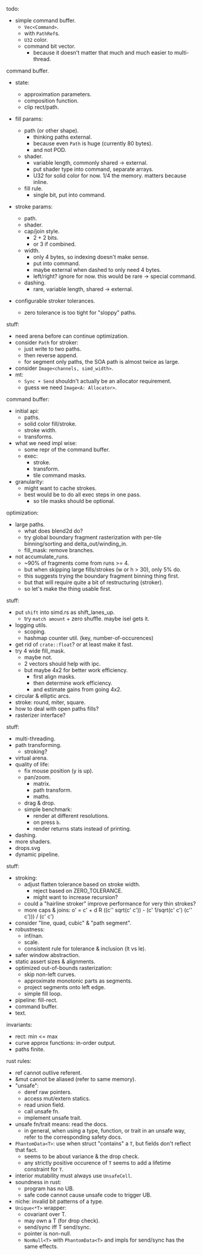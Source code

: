 todo:
- simple command buffer.
    - `Vec<Command>`.
    - with `PathRef`s.
    - `U32` color.
    - command bit vector.
        - because it doesn't matter that much and much easier to multi-thread.

command buffer.
- state:
    - approximation parameters.
    - composition function.
    - clip rect/path.
- fill params:
    - path (or other shape).
        - thinking paths external.
        - because even `Path` is huge (currently 80 bytes).
        - and not POD.
    - shader.
        - variable length, commonly shared -> external.
        - put shader type into command, separate arrays.
        - U32 for solid color for now. 1/4 the memory. matters because inline.
    - fill rule.
        - single bit, put into command.
- stroke params:
    - path.
    - shader.
    - cap/join style.
        - 2 + 2 bits.
        - or 3 if combined.
    - width.
        - only 4 bytes, so indexing doesn't make sense.
        - put into command.
        - maybe external when dashed to only need 4 bytes.
        - left/right? ignore for now. this would be rare -> special command.
    - dashing.
        - rare, variable length, shared -> external.

- configurable stroker tolerances.
    - zero tolerance is too tight for "sloppy" paths.

stuff:
- need arena before can continue optimization.
- consider `Path` for stroker:
    - just write to two paths.
    - then reverse append.
    - for segment only paths, the SOA path is almost twice as large.
- consider `Image<channels, simd_width>`.
- mt:
    - `Sync + Send` shouldn't actually be an allocator requirement.
    - guess we need `Image<A: Allocator>`.

command buffer:
- initial api:
    - paths.
    - solid color fill/stroke.
    - stroke width.
    - transforms.
- what we need impl wise:
    - some repr of the command buffer.
    - exec:
        - stroke.
        - transform.
        - tile command masks.
- granularity:
    - might want to cache strokes.
    - best would be to do all exec steps in one pass.
        - so tile masks should be optional.


optimization:
- large paths.
    - what does blend2d do?
    - try global boundary fragment rasterization with per-tile binning/sorting and delta_out/winding_in.
    - fill_mask: remove branches.
- not accumulate_runs.
    - ~90% of fragments come from runs >= 4.
    - but when skipping large fills/strokes (w or h > 30), only 5% do.
    - this suggests trying the boundary fragment binning thing first.
    - but that will require quite a bit of restructuring (stroker).
    - so let's make the thing usable first.

stuff:
- put `shift` into simd.rs as shift_lanes_up.
    - try `match amount` + zero shuffle. maybe isel gets it.
- logging utils.
    - scoping.
    - hashmap counter util. (key, number-of-occurences)
- get rid of `crate::float`? or at least make it fast.
- try 4 wide fill_mask.
    - maybe not.
    - 2 vectors should help with ipc.
    - but maybe 4x2 for better work efficiency.
        - first align masks.
        - then determine work efficiency.
        - and estimate gains from going 4x2.
- circular & elliptic arcs.
- stroke: round, miter, square.
- how to deal with open paths fills?
- rasterizer interface?

stuff:
- multi-threading.
- path transforming.
    - stroking?
- virtual arena.
- quality of life:
    - fix mouse position (y is up).
    - pan/zoom.
        - matrix.
        - path transform.
        - maths.
    - drag & drop.
    - simple benchmark:
        - render at different resolutions.
        - on press `b`.
        - render returns stats instead of printing.
- dashing.
- more shaders.
- drops.svg
- dynamic pipeline.


stuff:
- stroking:
    - adjust flatten tolerance based on stroke width.
        - reject based on ZERO_TOLERANCE.
        - might want to increase recursion?
    - could a "hairline stroker" improve performance for very thin strokes?
    - more caps & joins: o' = c' + d R ((c'' sqrt(c' c')) - (c' 1/sqrt(c' c') (c'' c'))) / (c' c')
- consider "line, quad, cubic" & "path segment".
- robustness:
    - inf/nan.
    - scale.
    - consistent rule for tolerance & inclusion (lt vs le).
- safer window abstraction.
- static assert sizes & alignments.
- optimized out-of-bounds rasterization:
    - skip non-left curves.
    - approximate monotonic parts as segments.
    - project segments onto left edge.
    - simple fill loop.
- pipeline: fill-rect.
- command buffer.
- text.


invariants:
- rect: min <= max
- curve approx functions: in-order output.
- paths finite.



rust rules:
- ref cannot outlive referent.
- &mut cannot be aliased (refer to same memory).
- "unsafe":
    - deref raw pointers.
    - access mut/extern statics.
    - read union field.
    - call unsafe fn.
    - implement unsafe trait.
- unsafe fn/trait means: read the docs.
    - in general, when using a type, function, or trait in an unsafe way, refer to the corresponding safety docs.
- `PhantomData<T>`: use when struct "contains" a `T`, but fields don't reflect that fact.
    - seems to be about variance & the drop check.
    - any strictly positive occurence of `T` seems to add a lifetime constraint for `T`.
- interior mutability must always use `UnsafeCell`.
- soundness in rust:
    - program has no UB.
    - safe code cannot cause unsafe code to trigger UB.
- niche: invalid bit patterns of a type.
- `Unique<*T>` wrapper:
    - covariant over T.
    - may own a T (for drop check).
    - send/sync iff T send/sync.
    - pointer is non-null.
    - `NonNull<T>` with `PhantomData<T>` and impls for send/sync has the same effects.
